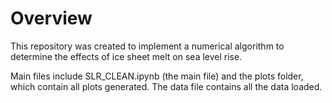Overview
========

This repository was created to implement a numerical algorithm to determine the effects of ice sheet melt on sea level rise.

Main files include SLR_CLEAN.ipynb (the main file) and the plots folder, which contain all plots generated. The data file contains all the data loaded.
